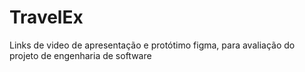 # TravelEx
Links de video de apresentação e protótimo figma, para avaliação do projeto de engenharia de software
